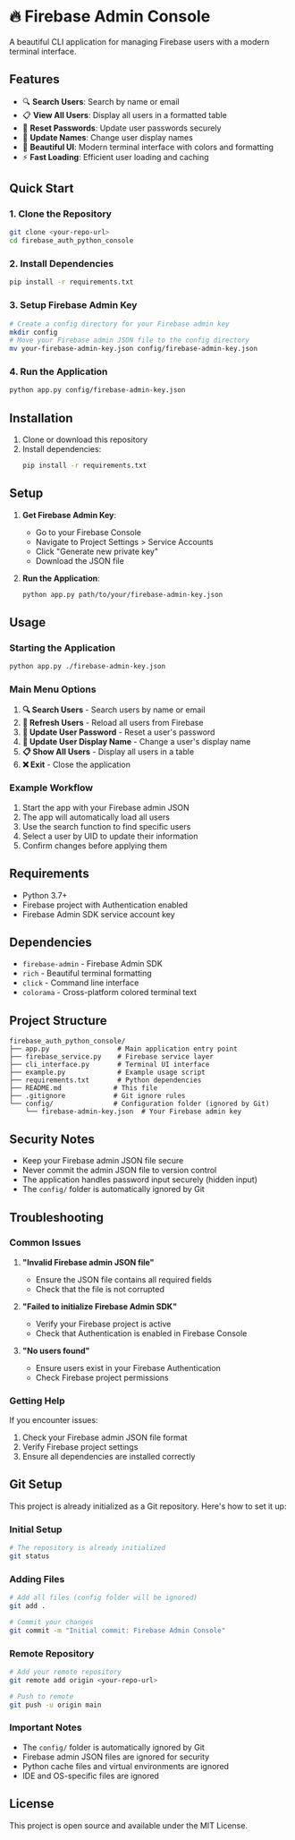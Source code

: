 # 🔥 Firebase Admin Console

A beautiful CLI application for managing Firebase users with a modern terminal interface.

## Features

- 🔍 **Search Users**: Search by name or email
- 📋 **View All Users**: Display all users in a formatted table
- 🔑 **Reset Passwords**: Update user passwords securely
- 👤 **Update Names**: Change user display names
- 🎨 **Beautiful UI**: Modern terminal interface with colors and formatting
- ⚡ **Fast Loading**: Efficient user loading and caching

## Quick Start

### 1. Clone the Repository
```bash
git clone <your-repo-url>
cd firebase_auth_python_console
```

### 2. Install Dependencies
```bash
pip install -r requirements.txt
```

### 3. Setup Firebase Admin Key
```bash
# Create a config directory for your Firebase admin key
mkdir config
# Move your Firebase admin JSON file to the config directory
mv your-firebase-admin-key.json config/firebase-admin-key.json
```

### 4. Run the Application
```bash
python app.py config/firebase-admin-key.json
```

## Installation

1. Clone or download this repository
2. Install dependencies:
   ```bash
   pip install -r requirements.txt
   ```

## Setup

1. **Get Firebase Admin Key**:
   - Go to your Firebase Console
   - Navigate to Project Settings > Service Accounts
   - Click "Generate new private key"
   - Download the JSON file

2. **Run the Application**:
   ```bash
   python app.py path/to/your/firebase-admin-key.json
   ```

## Usage

### Starting the Application
```bash
python app.py ./firebase-admin-key.json
```

### Main Menu Options

1. **🔍 Search Users** - Search users by name or email
2. **🔄 Refresh Users** - Reload all users from Firebase
3. **🔑 Update User Password** - Reset a user's password
4. **👤 Update User Display Name** - Change a user's display name
5. **📋 Show All Users** - Display all users in a table
6. **❌ Exit** - Close the application

### Example Workflow

1. Start the app with your Firebase admin JSON
2. The app will automatically load all users
3. Use the search function to find specific users
4. Select a user by UID to update their information
5. Confirm changes before applying them

## Requirements

- Python 3.7+
- Firebase project with Authentication enabled
- Firebase Admin SDK service account key

## Dependencies

- `firebase-admin` - Firebase Admin SDK
- `rich` - Beautiful terminal formatting
- `click` - Command line interface
- `colorama` - Cross-platform colored terminal text

## Project Structure

```
firebase_auth_python_console/
├── app.py                 # Main application entry point
├── firebase_service.py    # Firebase service layer
├── cli_interface.py       # Terminal UI interface
├── example.py             # Example usage script
├── requirements.txt       # Python dependencies
├── README.md             # This file
├── .gitignore            # Git ignore rules
└── config/               # Configuration folder (ignored by Git)
    └── firebase-admin-key.json  # Your Firebase admin key
```

## Security Notes

- Keep your Firebase admin JSON file secure
- Never commit the admin JSON file to version control
- The application handles password input securely (hidden input)
- The `config/` folder is automatically ignored by Git

## Troubleshooting

### Common Issues

1. **"Invalid Firebase admin JSON file"**
   - Ensure the JSON file contains all required fields
   - Check that the file is not corrupted

2. **"Failed to initialize Firebase Admin SDK"**
   - Verify your Firebase project is active
   - Check that Authentication is enabled in Firebase Console

3. **"No users found"**
   - Ensure users exist in your Firebase Authentication
   - Check Firebase project permissions

### Getting Help

If you encounter issues:
1. Check your Firebase admin JSON file format
2. Verify Firebase project settings
3. Ensure all dependencies are installed correctly

## Git Setup

This project is already initialized as a Git repository. Here's how to set it up:

### Initial Setup
```bash
# The repository is already initialized
git status
```

### Adding Files
```bash
# Add all files (config folder will be ignored)
git add .

# Commit your changes
git commit -m "Initial commit: Firebase Admin Console"
```

### Remote Repository
```bash
# Add your remote repository
git remote add origin <your-repo-url>

# Push to remote
git push -u origin main
```

### Important Notes
- The `config/` folder is automatically ignored by Git
- Firebase admin JSON files are ignored for security
- Python cache files and virtual environments are ignored
- IDE and OS-specific files are ignored

## License

This project is open source and available under the MIT License.
